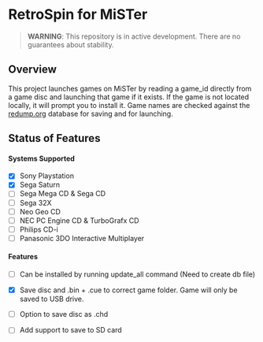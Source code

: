 # RetroSpin for MiSTer

> **WARNING**: This repository is in active development. There are no guarantees about stability. 

## Overview

This project launches games on MiSTer by reading a game_id directly from a game disc and launching that game if it exists. If the game is not located locally, it will prompt you to install it. Game names are checked against the [redump.org](http://redump.org/) database for saving and for launching.

## Status of Features

#### Systems Supported
- [x] Sony Playstation
- [x] Sega Saturn
- [ ] Sega Mega CD & Sega CD
- [ ] Sega 32X
- [ ] Neo Geo CD
- [ ] NEC PC Engine CD & TurboGrafx CD
- [ ] Philips CD-i
- [ ] Panasonic 3DO Interactive Multiplayer

#### Features
- [ ] Can be installed by running update_all command (Need to create db file)
- [x] Save disc and .bin + .cue to correct game folder. Game will only be saved to USB drive.
- [ ] Option to save disc as .chd
- [ ] Add support to save to SD card

